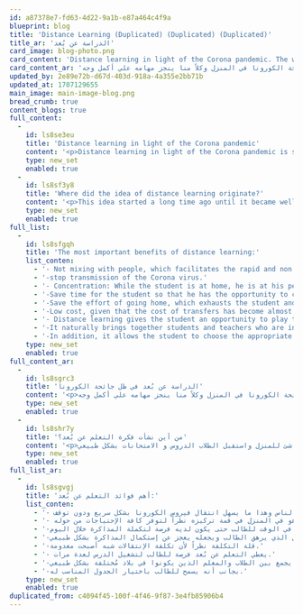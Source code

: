 ```yaml
---
id: a87378e7-fd63-4d22-9a1b-e87a464c4f9a
blueprint: blog
title: 'Distance Learning (Duplicated) (Duplicated) (Duplicated)'
title_ar: 'الدراسة عن بُعد'
card_image: blog-photo.png
card_content: 'Distance learning in light of the Corona pandemic. The world is still suffering from the Corona pandemic that began at the beginning of the year 2020, that is, almost a year ago. We started the pandemic, and we have all spent days and months inside the house, only going out when absolutely necessary. Everything was transferred from study or work to the home, without the need. To go out and mingle with people. I started holding meetings on the Zoom platform and making decisions to continue work normally. We have all already started using the Zoom platform in order to complete the work that suddenly stopped without warning. Even children and teachers began to communicate on the same platform in order to complete the educational curriculum that had been stopped without completion. Even exams were turned into websites launched by schools so that students could enter the websites and the end of the year exams would arrive. Indeed, coexistence has begun, whether for children or adults, in light of the Corona pandemic, at home, and each of us is accomplishing his tasks to the fullest extent'
card_content_ar: 'الدراسة عن بُعد في ظل جائحة الكورونا مازال العالم يعاني من جائحة الكورونا التي بدأت مع بداية عام 2020 أي منذ سنة تقريباً بدأنا الجائحة وقد مر علينا جميعاً أيام وشهور داخل المنزل لا تخرج إلا للضرورة القصوى تحول كل شئ من الدراسة أو العمل إلي المنزل, دون الحاجة للخروج والإختلاط بالناس. بدأت على منصة زووم عمل إجتماعات وأخذ القرارات لتكملة العمل بشكل طبيعي. بدأنا بالفعل جميعاً إستخدام منصة زووم لكي يتم إستكمال العمل الذي توقف فجأة دون سابق إنذار. حتى الأطفال والمعلمين بدأوا بالتواصل على نفس المنصة حتى يتم إستكمال المنهج التعليمي الذي توقف دون استكماله حتى الإمتحانات تحولت إلي المواقع أطلقتها المدارس حتي يتم دخول الطلاب المواقع وحلول إمتحانات نهاية العام. وبالفعل بدأ التعايش سواء للأطفال أو الكبار في ظل جائحة الكورونا في المنزل وكلاً منا ينجز مهامه علي أكمل وجه'
updated_by: 2e89e72b-d67d-403d-918a-4a355e2bb71b
updated_at: 1707129655
main_image: main-image-blog.png
bread_crumb: true
content_blogs: true
full_content:
  -
    id: ls8se3eu
    title: 'Distance learning in light of the Corona pandemic'
    content: '<p>Distance learning in light of the Corona pandemic is still... The world is suffering from the Corona pandemic, which began at the beginning of the year 2020, that is, almost a year ago. We started the pandemic, and we have all spent days and months inside the house, only going out when absolutely necessary, shifting everything from study or work to the home, without the need to go out and mingle with people. I started holding meetings on the Zoom platform and making decisions to continue work normally. We have all already started using the Zoom platform in order to complete the work that suddenly stopped without warning. Even children and teachers began to communicate on the same platform in order to complete the educational curriculum that had been stopped without completion.</p>'
    type: new_set
    enabled: true
  -
    id: ls8sf3y8
    title: 'Where did the idea of distance learning originate?'
    content: '<p>This idea started a long time ago until it became well established for most students who experienced it in one way or another. Therefore, at the beginning of the Corona pandemic, it was not strange that everything was</p>'
    type: new_set
    enabled: true
full_list:
  -
    id: ls8sfgqh
    title: 'The most important benefits of distance learning:'
    list_conten:
      - '- Not mixing with people, which facilitates the rapid and non'
      - '-stop transmission of the Corona virus.'
      - '- Concentration: While the student is at home, he is at his peak due to the availability of all the needs around him.'
      - '-Save time for the student so that he has the opportunity to continue studying during the day.'
      - '-Save the effort of going home, which exhausts the student and makes him unable to complete studying normally.'
      - '-Low cost, given that the cost of transfers has become almost non-existent.'
      - '- Distance learning gives the student an opportunity to play the lesson several times.'
      - '-It naturally brings together students and teachers who are in different countries.'
      - '-In addition, it allows the student to choose the appropriate schedule for him.'
    type: new_set
    enabled: true
full_content_ar:
  -
    id: ls8sgrc3
    title: 'الدراسة عن بُعد في ظل جائحة الكورونا'
    content: '<p>الدراسة عن بُعد في ظل جائحة الكورونا مازال العالم يعاني من جائحة الكورونا التي بدأت مع بداية عام 2020 أي منذ سنة تقريباً بدأنا الجائحة وقد مر علينا جميعاً أيام وشهور داخل المنزل لا تخرج إلا للضرورة القصوى تحول كل شئ من الدراسة أو العمل إلي المنزل, دون الحاجة للخروج والإختلاط بالناس. بدأت على منصة زووم عمل إجتماعات وأخذ القرارات لتكملة العمل بشكل طبيعي. بدأنا بالفعل جميعاً إستخدام منصة زووم لكي يتم إستكمال العمل الذي توقف فجأة دون سابق إنذار. حتى الأطفال والمعلمين بدأوا بالتواصل على نفس المنصة حتى يتم إستكمال المنهج التعليمي الذي توقف دون استكماله حتى الإمتحانات تحولت إلي المواقع أطلقتها المدارس حتي يتم دخول الطلاب المواقع وحلول إمتحانات نهاية العام. وبالفعل بدأ التعايش سواء للأطفال أو الكبار في ظل جائحة الكورونا في المنزل وكلاً منا ينجز مهامه علي أكمل وجه</p>'
    type: new_set
    enabled: true
  -
    id: ls8shr7y
    title: 'من أين نشأت فكرة التعلم عن بُعد؟'
    content: '<p>هذه الفكرة بدأت منذ فترة طويلة حتى أصبحت الفكرة راسخة لمعظم الطلاب الذين مروا بها بشكل أو بآخر. لذلك عند بداية جائحة الكورونا لم يكن غريب أن يتحول كل شئ للمنزل واستقبل الطلاب الدروس و الامتحانات بشكل طبيعي.</p>'
    type: new_set
    enabled: true
full_list_ar:
  -
    id: ls8sgvgj
    title: 'أهم فوائد التعلم عن بُعد:'
    list_conten:
      - '- عدم الإختلاط بالناس وهذا ما يسهل انتقال فيروس الكورونا بشكل سريع ودون توقف'
      - '- التركيز يكون الطالب وهو في المنزل في قمة تركيزه نظراً لتوفر كافة الإحتياجات من حوله.'
      - '-توفير في الوقت للطالب حتى يكون لديه فرصة لتكملة المذاكرة خلال اليوم.'
      - '-توفير المجهود الخروج للمنزل الذي يرهق الطالب ويجعله يعجز عن إستكمال المذاكرة بشكل طبيعي.'
      - '-قلة التكلفة نظراً لأن تكلفة الإنتقالات شبه أصبحت معدومة.'
      - '- يعطي التعلم عن بُعد فرصة للطالب لتشغيل الدرس لعدة مرات.'
      - '-يجمع بين الطلاب والمعلم الذين يكونوا في بلاد مُختلفة بشكل طبيعي.'
      - '-بجانب أنه يسمح للطالب باختيار الجدول المناسب له.'
    type: new_set
    enabled: true
duplicated_from: c4094f45-100f-4f46-9f87-3e4fb85906b4
---
```

